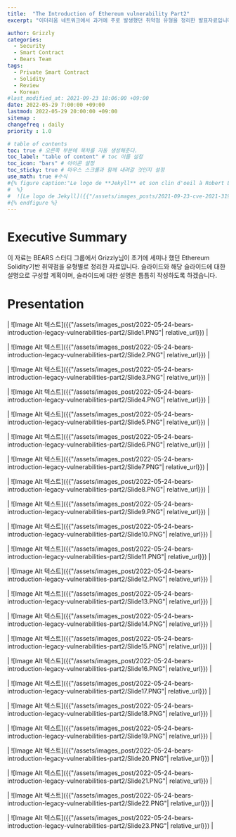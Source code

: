 ```yaml
---
title:  "The Introduction of Ethereum vulnerability Part2"
excerpt: "이더리움 네트워크에서 과거에 주로 발생했던 취약점 유형을 정리한 발표자료입니다."

author: Grizzly
categories:
  - Security
  - Smart Contract
  - Bears Team
tags:
  - Private Smart Contract
  - Solidity
  - Review
  - Korean
#last_modified_at: 2021-09-23 18:06:00 +09:00
date: 2022-05-29 7:00:00 +09:00
lastmod: 2022-05-29 20:00:00 +09:00
sitemap :
changefreq : daily
priority : 1.0

# table of contents
toc: true # 오른쪽 부분에 목차를 자동 생성해준다.
toc_label: "table of content" # toc 이름 설정
toc_icon: "bars" # 아이콘 설정
toc_sticky: true # 마우스 스크롤과 함께 내려갈 것인지 설정
use_math: true #수식
#{% figure caption:"Le logo de **Jekyll** et son clin d'oeil à Robert Louis Stevenson"
#  %}
#  ![Le logo de Jekyll]({{"/assets/images_posts/2021-09-23-cve-2021-31956-part2/1.PNG"| #relative_url}})
#{% endfigure %}
---
```

# Executive Summary
이 자료는 BEARS 스터디 그룹에서 Grizzly님이 초기에 세미나 했던 Ethereum Solidity기반 취약점을 유형별로 정리한 자료입니다. 슬라이드와 해당 슬라이드에 대한 설명으로 구성할 계획이며, 슬라이드에 대한 설명은 틈틈히 작성하도록 하겠습니다.

# Presentation

| ![Image Alt 텍스트]({{"/assets/images_post/2022-05-24-bears-introduction-legacy-vulnerabilities-part2/Slide1.PNG"| relative_url}})  |

| ![Image Alt 텍스트]({{"/assets/images_post/2022-05-24-bears-introduction-legacy-vulnerabilities-part2/Slide2.PNG"| relative_url}})  |

| ![Image Alt 텍스트]({{"/assets/images_post/2022-05-24-bears-introduction-legacy-vulnerabilities-part2/Slide3.PNG"| relative_url}})  |

| ![Image Alt 텍스트]({{"/assets/images_post/2022-05-24-bears-introduction-legacy-vulnerabilities-part2/Slide4.PNG"| relative_url}})  |

| ![Image Alt 텍스트]({{"/assets/images_post/2022-05-24-bears-introduction-legacy-vulnerabilities-part2/Slide5.PNG"| relative_url}})  |

| ![Image Alt 텍스트]({{"/assets/images_post/2022-05-24-bears-introduction-legacy-vulnerabilities-part2/Slide6.PNG"| relative_url}})  |

| ![Image Alt 텍스트]({{"/assets/images_post/2022-05-24-bears-introduction-legacy-vulnerabilities-part2/Slide7.PNG"| relative_url}})  |

| ![Image Alt 텍스트]({{"/assets/images_post/2022-05-24-bears-introduction-legacy-vulnerabilities-part2/Slide8.PNG"| relative_url}})  |

| ![Image Alt 텍스트]({{"/assets/images_post/2022-05-24-bears-introduction-legacy-vulnerabilities-part2/Slide9.PNG"| relative_url}})  |

| ![Image Alt 텍스트]({{"/assets/images_post/2022-05-24-bears-introduction-legacy-vulnerabilities-part2/Slide10.PNG"| relative_url}})  |

| ![Image Alt 텍스트]({{"/assets/images_post/2022-05-24-bears-introduction-legacy-vulnerabilities-part2/Slide11.PNG"| relative_url}})  |

| ![Image Alt 텍스트]({{"/assets/images_post/2022-05-24-bears-introduction-legacy-vulnerabilities-part2/Slide12.PNG"| relative_url}})  |

| ![Image Alt 텍스트]({{"/assets/images_post/2022-05-24-bears-introduction-legacy-vulnerabilities-part2/Slide13.PNG"| relative_url}})  |

| ![Image Alt 텍스트]({{"/assets/images_post/2022-05-24-bears-introduction-legacy-vulnerabilities-part2/Slide14.PNG"| relative_url}})  |

| ![Image Alt 텍스트]({{"/assets/images_post/2022-05-24-bears-introduction-legacy-vulnerabilities-part2/Slide15.PNG"| relative_url}})  |

| ![Image Alt 텍스트]({{"/assets/images_post/2022-05-24-bears-introduction-legacy-vulnerabilities-part2/Slide16.PNG"| relative_url}})  |

| ![Image Alt 텍스트]({{"/assets/images_post/2022-05-24-bears-introduction-legacy-vulnerabilities-part2/Slide17.PNG"| relative_url}})  |

| ![Image Alt 텍스트]({{"/assets/images_post/2022-05-24-bears-introduction-legacy-vulnerabilities-part2/Slide18.PNG"| relative_url}})  |

| ![Image Alt 텍스트]({{"/assets/images_post/2022-05-24-bears-introduction-legacy-vulnerabilities-part2/Slide19.PNG"| relative_url}})  |

| ![Image Alt 텍스트]({{"/assets/images_post/2022-05-24-bears-introduction-legacy-vulnerabilities-part2/Slide20.PNG"| relative_url}})  |

| ![Image Alt 텍스트]({{"/assets/images_post/2022-05-24-bears-introduction-legacy-vulnerabilities-part2/Slide21.PNG"| relative_url}})  |

| ![Image Alt 텍스트]({{"/assets/images_post/2022-05-24-bears-introduction-legacy-vulnerabilities-part2/Slide22.PNG"| relative_url}})  |

| ![Image Alt 텍스트]({{"/assets/images_post/2022-05-24-bears-introduction-legacy-vulnerabilities-part2/Slide23.PNG"| relative_url}})  |

<!--
| ![Image Alt 텍스트]({{"/assets/images_post/2022-05-24-bears-introduction-legacy-vulnerabilities-part2/Slide24.PNG"| relative_url}})  |
-->
